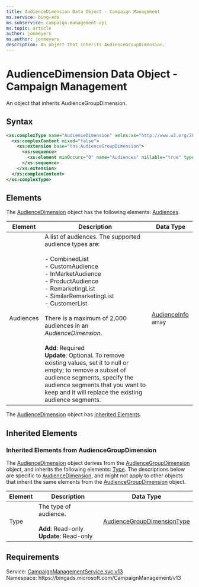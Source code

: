 ```yaml
---
title: AudienceDimension Data Object - Campaign Management
ms.service: bing-ads
ms.subservice: campaign-management-api
ms.topic: article
author: jonmeyers
ms.author: jonmeyers
description: An object that inherits AudienceGroupDimension.
---
```

# AudienceDimension Data Object - Campaign Management
An object that inherits AudienceGroupDimension.

## Syntax
```xml
<xs:complexType name="AudienceDimension" xmlns:xs="http://www.w3.org/2001/XMLSchema">
  <xs:complexContent mixed="false">
    <xs:extension base="tns:AudienceGroupDimension">
      <xs:sequence>
        <xs:element minOccurs="0" name="Audiences" nillable="true" type="tns:ArrayOfAudienceInfo" />
      </xs:sequence>
    </xs:extension>
  </xs:complexContent>
</xs:complexType>
```

## <a name="elements"></a>Elements

The [AudienceDimension](audiencedimension.md) object has the following elements: [Audiences](#audiences).

|Element|Description|Data Type|
|-----------|---------------|-------------|
|<a name="audiences"></a>Audiences|A list of audiences. The supported audience types are: <br /><br />- CombinedList<br />- CustomAudience <br />- InMarketAudience <br />- ProductAudience <br />- RemarketingList <br />- SimilarRemarketingList <br />- CustomerList <br /><br />There is a maximum of 2,000 audiences in an *AudienceDimension*.<br/><br/>**Add**: Required <br />**Update**: Optional. To remove existing values, set it to null or empty; to remove a subset of audience segments, specify the audience segments that you want to keep and it will replace the existing audience segments.   |[AudienceInfo](audienceinfo.md) array|

The [AudienceDimension](audiencedimension.md) object has [Inherited Elements](#inheritedelements).

## <a name="inheritedelements"></a>Inherited Elements

### <a name="inheritedelementsaudiencegroupdimension"></a>Inherited Elements from AudienceGroupDimension
The [AudienceDimension](audiencedimension.md) object derives from the [AudienceGroupDimension](audiencegroupdimension.md) object, and inherits the following elements: [Type](#type). The descriptions below are specific to [AudienceDimension](audiencedimension.md), and might not apply to other objects that inherit the same elements from the [AudienceGroupDimension](audiencegroupdimension.md) object.  

|Element|Description|Data Type|
|-----------|---------------|-------------|
|<a name="type"></a>Type|The type of audience.<br /><br />**Add**: Read-only <br />**Update**: Read-only |[AudienceGroupDimensionType](audiencegroupdimensiontype.md)|

## Requirements
Service: [CampaignManagementService.svc v13](https://campaign.api.bingads.microsoft.com/Api/Advertiser/CampaignManagement/v13/CampaignManagementService.svc)  
Namespace: https\://bingads.microsoft.com/CampaignManagement/v13  

